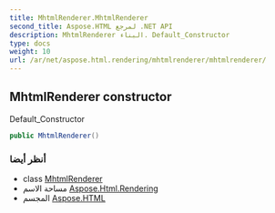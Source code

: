 ```yaml
---
title: MhtmlRenderer.MhtmlRenderer
second_title: Aspose.HTML لمرجع .NET API
description: MhtmlRenderer البناء. Default_Constructor
type: docs
weight: 10
url: /ar/net/aspose.html.rendering/mhtmlrenderer/mhtmlrenderer/
---
```

## MhtmlRenderer constructor

Default_Constructor

```csharp
public MhtmlRenderer()
```

### أنظر أيضا

* class [MhtmlRenderer](../)
* مساحة الاسم [Aspose.Html.Rendering](../../mhtmlrenderer/)
* المجسم [Aspose.HTML](../../../)


